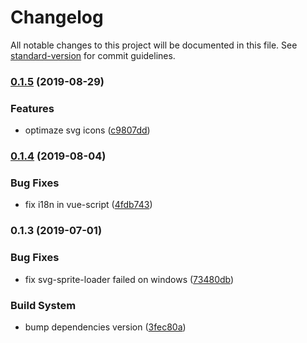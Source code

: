 # Changelog

All notable changes to this project will be documented in this file. See [standard-version](https://github.com/conventional-changelog/standard-version) for commit guidelines.

### [0.1.5](https://github.com/ntnyq/element-boilerplate/compare/v0.1.4...v0.1.5) (2019-08-29)


### Features

* optimaze svg icons ([c9807dd](https://github.com/ntnyq/element-boilerplate/commit/c9807dd))

### [0.1.4](https://github.com/ntnyq/element-boilerplate/compare/v0.1.3...v0.1.4) (2019-08-04)


### Bug Fixes

* fix i18n in vue-script ([4fdb743](https://github.com/ntnyq/element-boilerplate/commit/4fdb743))



### 0.1.3 (2019-07-01)


### Bug Fixes

* fix svg-sprite-loader failed on windows ([73480db](https://github.com/ntnyq/element-boilerplate/commit/73480db))


### Build System

* bump dependencies version ([3fec80a](https://github.com/ntnyq/element-boilerplate/commit/3fec80a))
